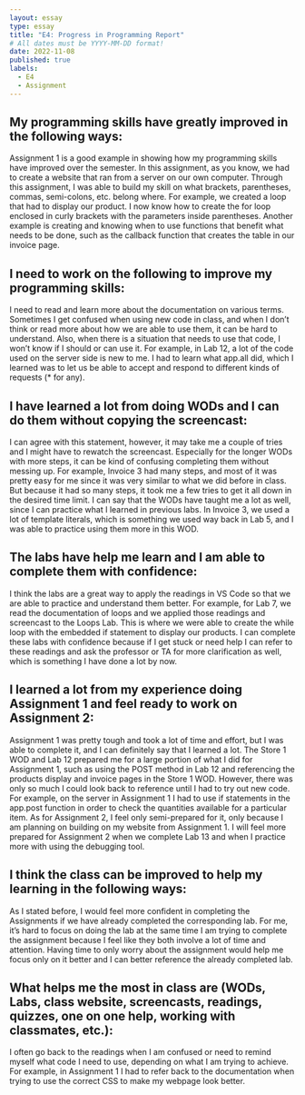 ```yaml
---
layout: essay
type: essay
title: "E4: Progress in Programming Report"
# All dates must be YYYY-MM-DD format!
date: 2022-11-08
published: true
labels:
  - E4
  - Assignment
---
```


<h2>My programming skills have greatly improved in the following ways:</h2>
Assignment 1 is a good example in showing how my programming skills have improved over the semester. In this assignment, as you know, we had to create a website that ran from a server on our own computer. Through this assignment, I was able to build my skill on what brackets, parentheses, commas, semi-colons, etc. belong where. For example, we created a loop that had to display our product. I now know how to create the for loop enclosed in curly brackets with the parameters inside parentheses. Another example is creating and knowing when to use functions that benefit what needs to be done, such as the callback function that creates the table in our invoice page.

<h2>I need to work on the following to improve my programming skills:</h2>
I need to read and learn more about the documentation on various terms. Sometimes I get confused when using new code in class, and when I don’t think or read more about how we are able to use them, it can be hard to understand. Also, when there is a situation that needs to use that code, I won’t know if I should or can use it. For example, in Lab 12, a lot of the code used on the server side is new to me. I had to learn what app.all did, which I learned was to let us be able to accept and respond to different kinds of requests (* for any).
  
<h2>I have learned a lot from doing WODs and I can do them without copying the screencast:</h2>
I can agree with this statement, however, it may take me a couple of tries and I might have to rewatch the screencast. Especially for the longer WODs with more steps, it can be kind of confusing completing them without messing up. For example, Invoice 3 had many steps, and most of it was pretty easy for me since it was very similar to what we did before in class. But because it had so many steps, it took me a few tries to get it all down in the desired time limit. I can say that the WODs have taught me a lot as well, since I can practice what I learned in previous labs. In Invoice 3, we used a lot of template literals, which is something we used way back in Lab 5, and I was able to practice using them more in this WOD.
  
<h2>The labs have help me learn and I am able to complete them with confidence:</h2>
I think the labs are a great way to apply the readings in VS Code so that we are able to practice and understand them better. For example, for Lab 7, we read the documentation of loops and we applied those readings and screencast to the Loops Lab. This is where we were able to create the while loop with the embedded if statement to display our products. I can complete these labs with confidence because if I get stuck or need help I can refer to these readings and ask the professor or TA for more clarification as well, which is something I have done a lot by now.
  
<h2>I learned a lot from my experience doing Assignment 1 and feel ready to work on Assignment 2:</h2>
Assignment 1 was pretty tough and took a lot of time and effort, but I was able to complete it, and I can definitely say that I learned a lot. The Store 1 WOD and Lab 12 prepared me for a large portion of what I did for Assignment 1, such as using the POST method in Lab 12 and referencing the products display and invoice pages in the Store 1 WOD. However, there was only so much I could look back to reference until I had to try out new code. For example, on the server in Assignment 1 I had to use if statements in the app.post function in order to check the quantities available for a particular item. As for Assignment 2, I feel only semi-prepared for it, only because I am planning on building on my website from Assignment 1. I will feel more prepared for Assignment 2 when we complete Lab 13 and when I practice more with using the debugging tool.
  
<h2>I think the class can be improved to help my learning in the following ways:</h2>
As I stated before, I would feel more confident in completing the Assignments if we have already completed the corresponding lab. For me, it’s hard to focus on doing the lab at the same time I am trying to complete the assignment because I feel like they both involve a lot of time and attention. Having time to only worry about the assignment would help me focus only on it better and I can better reference the already completed lab.
  
<h2>What helps me the most in class are (WODs, Labs, class website, screencasts, readings, quizzes, one on one help, working with classmates, etc.):</h2>
I often go back to the readings when I am confused or need to remind myself what code I need to use, depending on what I am trying to achieve. For example, in Assignment 1 I had to refer back to the documentation when trying to use the correct CSS to make my webpage look better.
